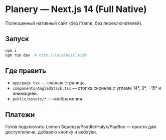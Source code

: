 # Planery — Next.js 14 (Full Native)

Полноценный нативный сайт (без iframe, без переключателей).

## Запуск
```bash
npm i
npm run dev  # http://localhost:3000
```

## Где править
- `app/page.tsx` — главная страница.
- `components/AngledStack.tsx` — стопка скринов с углами 14°, 3°, −15° и анимацией.
- `public/assets/*` — изображения.

## Платежи
Готов подключить Lemon Squeezy/Paddle/Halyk/PayBox — просто дай доступ/ключи, добавлю кнопку и вебхуки.
